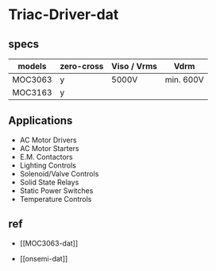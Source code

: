 # Triac-Driver-dat

## specs

| models  | zero-cross | Viso / Vrms | Vdrm      |
| ------- | ---------- | ----------- | --------- |
| MOC3063 | y          | 5000V       | min. 600V |
| MOC3163 | y          |             |

## Applications 

- AC Motor Drivers 
- AC Motor Starters 
- E.M. Contactors 
- Lighting Controls 
- Solenoid/Valve Controls 
- Solid State Relays 
- Static Power Switches
- Temperature Controls  


## ref

- [[MOC3063-dat]]

- [[onsemi-dat]]
